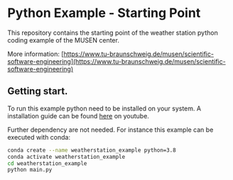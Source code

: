 # Python Example - Starting Point

This repository contains the starting point of the weather station python coding example of the MUSEN center.

More information: [https://www.tu-braunschweig.de/musen/scientific-software-engineering](https://www.tu-braunschweig.de/musen/scientific-software-engineering)

## Getting start.
To run this example python need to be installed on your system. A installation guide can be found [here](https://www.youtube.com/playlist?list=PLtYSbio-nKFUBC3lBkrIOo5TZqHc9l_6P) on youtube.

Further dependency are not needed. For instance this example can be executed with conda:
```bash
conda create --name weatherstation_example python=3.8
conda activate weatherstation_example
cd weatherstation_example
python main.py
```

